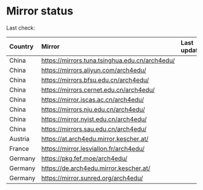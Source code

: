 <script src="./time.js"></script>
# Mirror status
Last check: <script type="text/javascript">localize(1703488603.7090015);</script>

|Country|Mirror|Last update|
|:------|:-----|:----------|
|China|https://mirrors.tuna.tsinghua.edu.cn/arch4edu/|<script type="text/javascript">localize(1703442761);</script>|
|China|https://mirrors.aliyun.com/arch4edu/|<script type="text/javascript">localize(1703442761);</script>|
|China|https://mirrors.bfsu.edu.cn/arch4edu/|<script type="text/javascript">localize(1703442761);</script>|
|China|https://mirrors.cernet.edu.cn/arch4edu/|<script type="text/javascript">localize(1703442761);</script>|
|China|https://mirror.iscas.ac.cn/arch4edu/|<script type="text/javascript">localize(1703442761);</script>|
|China|https://mirrors.nju.edu.cn/arch4edu/|<script type="text/javascript">localize(1703442761);</script>|
|China|https://mirror.nyist.edu.cn/arch4edu/|<script type="text/javascript">localize(1703442761);</script>|
|China|https://mirrors.sau.edu.cn/arch4edu/|<script type="text/javascript">localize(1703442761);</script>|
|Austria|https://at.arch4edu.mirror.kescher.at/|<script type="text/javascript">localize(1703442761);</script>|
|France|https://mirror.lesviallon.fr/arch4edu/|<script type="text/javascript">localize(1703442761);</script>|
|Germany|https://pkg.fef.moe/arch4edu/|<script type="text/javascript">localize(1703442761);</script>|
|Germany|https://de.arch4edu.mirror.kescher.at/|<script type="text/javascript">localize(1703442761);</script>|
|Germany|https://mirror.sunred.org/arch4edu/|<script type="text/javascript">localize(1703442761);</script>|

<script src="./tablefilter/tablefilter.js"></script>
<script src="./table.js"></script>